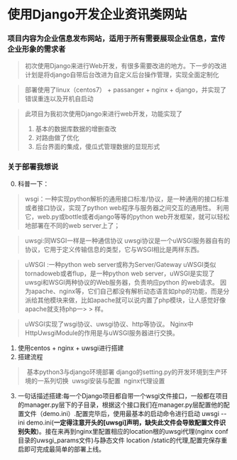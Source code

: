 # 使用Django开发企业资讯类网站
### 项目内容为**企业信息发布网站**，适用于所有需要展现企业信息，宣传企业形象的需求者
> 初次使用Django来进行Web开发，有很多需要改进的地方。下一步的改进计划是将django自带后台改进为自定义后台操作管理，实现全面定制化

> 部署使用了linux（centos7） + passanger + nginx + django，并实现了错误重连以及开机自启动

> 此项目为我初次使用Django来进行web开发，功能实现了
> 1. 基本的数据库数据的增删查改
> 2. 对路由做了优化
> 3. 后台界面的集成，傻瓜式管理数据的显现形式

### 关于部署我想说
0. 科普一下：
> wsgi：一种实现python解析的通用接口标准/协议，是一种通用的接口标准或者接口协议，实现了python web程序与服务器之间交互的通用性。 
> 利用它，web.py或bottle或者django等等的python web开发框架，就可以轻松地部署在不同的web server上了；

> uwsgi:同WSGI一样是一种通信协议 
> uwsgi协议是一个uWSGI服务器自有的协议，它用于定义传输信息的类型，它与WSGI相比是两样东西。

> uWSGI :一种python web server或称为Server/Gateway 
> uWSGI类似tornadoweb或者flup，是一种python web server，uWSGI是实现了uwsgi和WSGI两种协议的Web服务器，负责响应python 的web请求。 
> 因为apache、nginx等，它们自己都没有解析动态语言如php的功能，而是分派给其他模块来做，比如apache就可以说内置了php模块，让人感觉好像apache就支持php一> > 样。 


> uWSGI实现了wsgi协议、uwsgi协议、http等协议。 Nginx中HttpUwsgiModule的作用是与uWSGI服务器进行交换。

1. 使用centos + nginx + uwsgi进行搭建
2. 搭建流程
>  基本python3与django环境部署
>  django的setting.py的开发环境到生产环境的一系列切换
>  uwsgi安装与配置
>  nginx代理设置
3. 一句话描述搭建:每一个Django项目都自带一个wsgi文件接口，一般都在项目的manager.py层下的子目录，根据这个接口我们在manager.py层配置他的配置文件（demo.ini）.配置完毕后，使用最基本的启动命令进行启动 uwsgi --ini demo.ini(__一定得注意开头的[uwsgi]声明，缺失此文件会导致配置文件识别失败__)。接在来再到nginx里配置相应的location根的uwsgi代理(nginx conf目录的uwsgi_params文件)与静态文件 location /static的代理,配置完保存重启即可完成最简单的部署上线。
